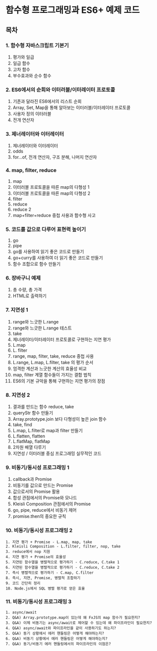 # 함수형 프로그래밍과 ES6+ 예제 코드

## 목차

### 1. 함수형 자바스크립트 기본기

1.  평가와 일급
2.  일급 함수
3.  고차 함수
4.  부수효과와 순수 함수

### 2. ES6에서의 순회와 이터러블/이터레이터 프로토콜

1.  기존과 달라진 ES6에서의 리스트 순회
2.  Array, Set, Map을 통해 알아보는 이터러블/이터레이터 프로토콜
3.  사용자 정의 이터러블
4.  전개 연산자

### 3. 제너레이터와 이터레이터

1.  제너레이터와 이터레이터
2.  odds
3.  for...of, 전개 연산자, 구조 분해, 나머지 연산자

### 4. map, filter, reduce

1.  map
2.  이터러블 프로토콜을 따른 map의 다형성 1
3.  이터러블 프로토콜을 따른 map의 다형성 2
4.  filter
5.  reduce
6.  reduce 2
7.  map+filter+reduce 중첩 사용과 함수형 사고

### 5. 코드를 값으로 다루어 표현력 높이기

1.  go
2.  pipe
3.  go를 사용하여 읽기 좋은 코드로 만들기
4.  go+curry를 사용하여 더 읽기 좋은 코드로 만들기
5.  함수 조합으로 함수 만들기

### 6. 장바구니 예제

1.  총 수량, 총 가격
2.  HTML로 출력하기

### 7. 지연성 1

1.  range와 느긋한 L.range
2.  range와 느긋한 L.range 테스트
3.  take
4.  제너레이터/이터레이터 프로토콜로 구현하는 지연 평가
5.  L.map
6.  L. filter
7.  range, map, filter, take, reduce 중첩 사용
8.  L.range, L.map, L.filter, take 의 평가 순서
9.  엄격한 계산과 느긋한 계산의 효율성 비교
10. map, filter 계열 함수들이 가지는 결합 법칙
11. ES6의 기본 규악을 통해 구현하는 지연 평가의 장점

### 8. 지연성 2

1.  결과를 만드는 함수 reduce, take
2.  queryStr 함수 만들기
3.  Array.prototype.join 보다 다형성이 높은 join 함수
4.  take, find
5.  L.map, L.filter로 map과 filter 만들기
6.  L.flatten, flatten
7.  L.flatMap, flatMap
8.  2차원 배열 다루기
9.  지연성 / 이터러블 중심 프로그래밍 실무적인 코드

### 9. 비동기/동시성 프로그래밍 1

1.  callback과 Promise
2.  비동기를 값으로 만드는 Promise
3.  값으로서의 Promise 활용
4.  합성 관점에서의 Promise와 모나드
5.  Kleisli Composition 관점에서의 Promise
6.  go, pipe, reduce에서 비동기 제어
7.  promise.then의 중요한 규칙

### 10. 비동기/동시성 프로그래밍 2

    1. 지연 평가 + Promise - L.map, map, take
    2. Kleisli Composition - L.filter, filter, nop, take
    3. reduce에서 nop 지원
    4. 지연 평가 + Promise의 효율성
    5. 지연된 함수열을 병렬적으로 평가하기 - C.reduce, C.take 1
    6. 지연된 함수열을 병렬적으로 평가하기 - C.reduce, C.take 2
    7. 즉시 병렬적으로 평가하기 - C.map, C.filter
    8. 즉시, 지연, Promise, 병렬적 조합하기
    9. 코드 간단히 정리
    10. Node.js에서 SQL 병렬 평가로 얻은 효율

### 11. 비동기/동시성 프로그래밍 3

    1. async/await
    2. Q&A) Array.prototype.map이 있는데 왜 FxJS의 map 함수가 필요한지?
    3. Q&A) 이제 비동기는 async/await로 제어할 수 있는데 왜 파이프라인이 필요한지?
    4. Q&A) async/await와 파이프라인을 같이 사용하기도 하는지?
    5. Q&A) 동기 상황에서 에러 핸들링은 어떻게 해야하는지?
    6. Q&A) 비동기 상황에서 에러 핸들링은 어떻게 해야하는지?
    7. Q&A) 동기/비동기 에러 핸들링에서의 파이프라인의 이점은?

